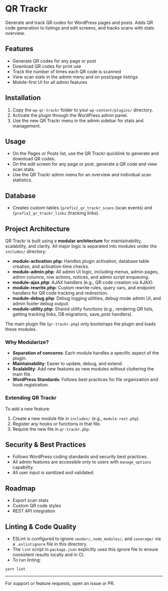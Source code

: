 # QR Trackr

Generate and track QR codes for WordPress pages and posts. Adds QR code generation to listings and edit screens, and tracks scans with stats overview.

## Features
- Generate QR codes for any page or post
- Download QR codes for print use
- Track the number of times each QR code is scanned
- View scan stats in the admin menu and on post/page listings
- Mobile-first UI for all admin features

## Installation
1. Copy the `wp-qr-trackr` folder to your `wp-content/plugins/` directory.
2. Activate the plugin through the WordPress admin panel.
3. Use the new QR Trackr menu in the admin sidebar for stats and management.

## Usage
- On the Pages or Posts list, use the QR Trackr quicklink to generate and download QR codes.
- On the edit screen for any page or post, generate a QR code and view scan stats.
- Use the QR Trackr admin menu for an overview and individual scan statistics.

## Database
- Creates custom tables `{prefix}_qr_trackr_scans` (scan events) and `{prefix}_qr_trackr_links` (tracking links).

## Project Architecture

QR Trackr is built using a **modular architecture** for maintainability, scalability, and clarity. All major logic is separated into modules under the `includes/` directory:

- **module-activation.php**: Handles plugin activation, database table creation, and activation-time checks.
- **module-admin.php**: All admin UI logic, including menus, admin pages, admin columns, row actions, notices, and admin script enqueuing.
- **module-ajax.php**: AJAX handlers (e.g., QR code creation via AJAX).
- **module-rewrite.php**: Custom rewrite rules, query vars, and endpoint handlers for QR code tracking and redirection.
- **module-debug.php**: Debug logging utilities, debug mode admin UI, and admin footer debug output.
- **module-utility.php**: Shared utility functions (e.g., rendering QR lists, getting tracking links, DB migrations, save_post handlers).

The main plugin file (`qr-trackr.php`) only bootstraps the plugin and loads these modules.

### Why Modularize?
- **Separation of concerns**: Each module handles a specific aspect of the plugin.
- **Maintainability**: Easier to update, debug, and extend.
- **Scalability**: Add new features as new modules without cluttering the main file.
- **WordPress Standards**: Follows best practices for file organization and hook registration.

### Extending QR Trackr
To add a new feature:
1. Create a new module file in `includes/` (e.g., `module-rest.php`).
2. Register any hooks or functions in that file.
3. Require the new file in `qr-trackr.php`.

## Security & Best Practices
- Follows WordPress coding standards and security best practices.
- All admin features are accessible only to users with `manage_options` capability.
- All user input is sanitized and validated.

## Roadmap
- Export scan stats
- Custom QR code styles
- REST API integration

## Linting & Code Quality

- ESLint is configured to ignore `vendor/`, `node_modules/`, and `coverage/` via a `.eslintignore` file in this directory.
- The `lint` script in `package.json` explicitly uses this ignore file to ensure consistent results locally and in CI.
- To run linting:

```sh
yarn lint
```

---

For support or feature requests, open an issue or PR. 